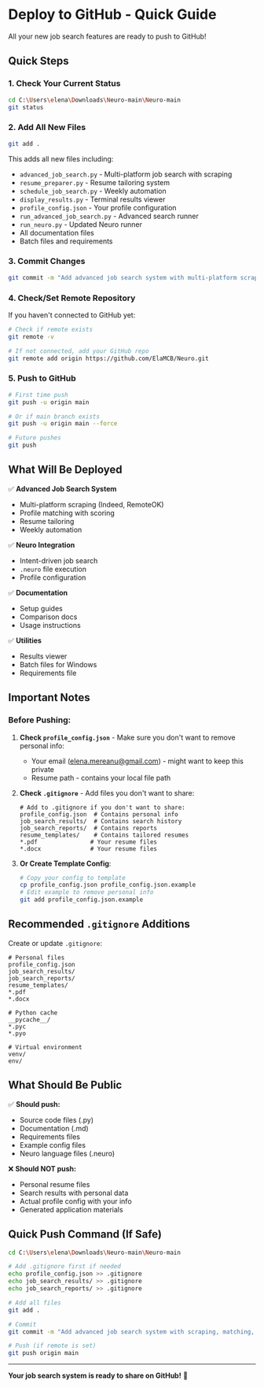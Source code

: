 # Deploy to GitHub - Quick Guide

All your new job search features are ready to push to GitHub!

## Quick Steps

### 1. Check Your Current Status

```bash
cd C:\Users\elena\Downloads\Neuro-main\Neuro-main
git status
```

### 2. Add All New Files

```bash
git add .
```

This adds all new files including:
- `advanced_job_search.py` - Multi-platform job search with scraping
- `resume_preparer.py` - Resume tailoring system
- `schedule_job_search.py` - Weekly automation
- `display_results.py` - Terminal results viewer
- `profile_config.json` - Your profile configuration
- `run_advanced_job_search.py` - Advanced search runner
- `run_neuro.py` - Updated Neuro runner
- All documentation files
- Batch files and requirements

### 3. Commit Changes

```bash
git commit -m "Add advanced job search system with multi-platform scraping, profile matching, resume tailoring, and weekly automation"
```

### 4. Check/Set Remote Repository

If you haven't connected to GitHub yet:

```bash
# Check if remote exists
git remote -v

# If not connected, add your GitHub repo
git remote add origin https://github.com/ElaMCB/Neuro.git
```

### 5. Push to GitHub

```bash
# First time push
git push -u origin main

# Or if main branch exists
git push -u origin main --force

# Future pushes
git push
```

## What Will Be Deployed

✅ **Advanced Job Search System**
- Multi-platform scraping (Indeed, RemoteOK)
- Profile matching with scoring
- Resume tailoring
- Weekly automation

✅ **Neuro Integration**
- Intent-driven job search
- `.neuro` file execution
- Profile configuration

✅ **Documentation**
- Setup guides
- Comparison docs
- Usage instructions

✅ **Utilities**
- Results viewer
- Batch files for Windows
- Requirements file

## Important Notes

### Before Pushing:

1. **Check `profile_config.json`** - Make sure you don't want to remove personal info:
   - Your email (elena.mereanu@gmail.com) - might want to keep this private
   - Resume path - contains your local file path

2. **Check `.gitignore`** - Add files you don't want to share:
   ```
   # Add to .gitignore if you don't want to share:
   profile_config.json  # Contains personal info
   job_search_results/  # Contains search history
   job_search_reports/  # Contains reports
   resume_templates/    # Contains tailored resumes
   *.pdf               # Your resume files
   *.docx              # Your resume files
   ```

3. **Or Create Template Config**:
   ```bash
   # Copy your config to template
   cp profile_config.json profile_config.json.example
   # Edit example to remove personal info
   git add profile_config.json.example
   ```

## Recommended `.gitignore` Additions

Create or update `.gitignore`:

```
# Personal files
profile_config.json
job_search_results/
job_search_reports/
resume_templates/
*.pdf
*.docx

# Python cache
__pycache__/
*.pyc
*.pyo

# Virtual environment
venv/
env/
```

## What Should Be Public

✅ **Should push:**
- Source code files (.py)
- Documentation (.md)
- Requirements files
- Example config files
- Neuro language files (.neuro)

❌ **Should NOT push:**
- Personal resume files
- Search results with personal data
- Actual profile config with your info
- Generated application materials

## Quick Push Command (If Safe)

```bash
cd C:\Users\elena\Downloads\Neuro-main\Neuro-main

# Add .gitignore first if needed
echo profile_config.json >> .gitignore
echo job_search_results/ >> .gitignore
echo job_search_reports/ >> .gitignore

# Add all files
git add .

# Commit
git commit -m "Add advanced job search system with scraping, matching, and automation"

# Push (if remote is set)
git push origin main
```

---

**Your job search system is ready to share on GitHub!** 🚀


